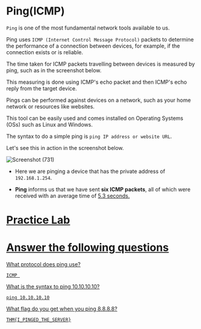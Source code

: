 # Ping(ICMP)

`Ping` is one of the most fundamental network tools available to us. 

Ping uses `ICMP (Internet Control Message Protocol)` packets to determine the performance of a connection between devices, for example, if the connection exists or is reliable.

The time taken for ICMP packets travelling between devices is measured by ping, such as in the screenshot below. 

This measuring is done using ICMP's echo packet and then ICMP's echo reply from the target device.


Pings can be performed against devices on a network, such as your home network or resources like websites. 

This tool can be easily used and comes installed on Operating Systems (OSs) such as Linux and Windows. 

The syntax to do a simple ping is `ping IP address or website URL`. 

Let's see this in action in the screenshot below.

![Screenshot (731)](https://user-images.githubusercontent.com/63872951/177535713-31cbc2f1-65da-4534-8be7-56f294e4fc7f.png)

- Here we are pinging a device that has the private address of ``192.168.1.254``. 

- **Ping** informs us that we have sent **six ICMP packets**, all of which were received with an average time of <u>5.3 seconds<u>.

  
# Practice Lab
# Answer the following questions
  
 What protocol does ping use? 
 ```
 ICMP 
 ```
 What is the syntax to ping 10.10.10.10?
 ```
 ping 10.10.10.10
 ```
 What flag do you get when you ping 8.8.8.8?
 ```
 THM{I_PINGED_THE_SERVER}
 ```

